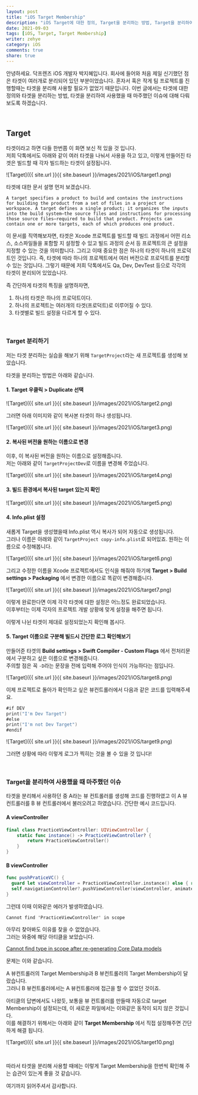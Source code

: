 ```yaml
---
layout: post
title: "iOS Target Membership"
description: "iOS Target에 대한 정의, Target을 분리하는 방법, Target을 분리하여 사용했을 때 마주했던 이슈에 대해 설명합니다."
date: 2021-09-03
tags: [iOS, Target, Target Membership]
writer: zehye
category: iOS
comments: true
share: true
---
```


안녕하세요. 닥프렌즈 iOS 개발자 박지혜입니다. 회사에 들어와 처음 제일 신기했던 점은 타겟이 여러개로 분리되어 있던 부분이었습니다. 혼자서 혹은 작게 팀 프로젝트를 진행할때는 타겟을 분리해 사용할 필요가 없었기 때문입니다. 이번 글에서는 타겟에 대한 정의와 타겟을 분리하는 방법, 타겟을 분리하여 사용했을 때 마주했던 이슈에 대해 다뤄보도록 하겠습니다.

<br/>


## Target

타겟이라고 하면 다들 한번쯤 이 화면 보신 적 있을 것 입니다.<br>
저희 닥톡에서도 아래와 같이 여러 타겟을 나눠서 사용을 하고 있고, 이렇게 만들어진 타겟은 빌드할 때 각자 빌드하는 타겟이 설정됩니다.

![Target]({{ site.url }}{{ site.baseurl }}/images/2021/iOS/target1.png)

타겟에 대한 문서 설명 먼저 보겠습니다.

```
A target specifies a product to build and contains the instructions for building the product from a set of files in a project or workspace. A target defines a single product; it organizes the inputs into the build system—the source files and instructions for processing those source files—required to build that product. Projects can contain one or more targets, each of which produces one product.
```

이 문서를 직역해보자면, 타겟은 Xcode 프로젝트를 빌드할 때 빌드 과정에서 어떤 리소스, 소스파일들을 포함할 지 설정할 수 있고 빌드 과정의 순서 등 프로젝트의 큰 설정을 지정할 수 있는 것을 의미합니다. 그리고 이때 중요한 점은 하나의 타겟이 하나의 프로덕트인 것입니다. 즉, 타겟에 따라 하나의 프로젝트에서 여러 버전으로 프로덕트를 분리할 수 있는 것입니다. 그렇기 때문에 저희 닥톡에서도 Qa, Dev, DevTest 등으로 각각의 타겟이 분리되어 있었습니다.

즉 간단하게 타겟의 특징을 설명하자면,

1. 하나의 타겟은 하나의 프로덕트이다.
2. 하나의 프로젝트는 여러개의 타겟(프로덕트)로 이루어질 수 있다.
3. 타겟별로 빌드 설정을 다르게 할 수 있다.



<br/>

### Target 분리하기

저는 타겟 분리하는 실습을 해보기 위해 `TargetProject`라는 새 프로젝트를 생성해 보았습니다.

타겟을 분리하는 방법은 아래와 같습니다.

#### 1. Target 우클릭 > Duplicate 선택

![Target]({{ site.url }}{{ site.baseurl }}/images/2021/iOS/target2.png)

그러면 아래 이미지와 같이 복사본 타겟이 하나 생성됩니다.

![Target]({{ site.url }}{{ site.baseurl }}/images/2021/iOS/target3.png)

#### 2. 복사된 버전을 원하는 이름으로 변경

이후, 이 복사된 버전을 원하는 이름으로 설정해줍니다.<br>
저는 아래와 같이 `TargetProjectDev`로 이름을 변경해 주었습니다.

![Target]({{ site.url }}{{ site.baseurl }}/images/2021/iOS/target4.png)


#### 3. 빌드 환경에서 복사된 target 있는지 확인

![Target]({{ site.url }}{{ site.baseurl }}/images/2021/iOS/target5.png)


#### 4. Info.plist 설정

새롭게 Target을 생성했을때 Info.plist 역시 복사가 되어 자동으로 생성됩니다. <br>
그러나 이름은 아래와 같이 `TargetProject copy-info.plist`로 되어있죠. 원하는 이름으로 수정해봅니다.

![Target]({{ site.url }}{{ site.baseurl }}/images/2021/iOS/target6.png)

그리고 수정한 이름을 Xcode 프로젝트에서도 인식을 해줘야 하기에 **Target > Build settings > Packaging** 에서 변경한 이름으로 똑같이 변경해줍니다.

![Target]({{ site.url }}{{ site.baseurl }}/images/2021/iOS/target7.png)


이렇게 완료한다면 이제 각각 타겟에 대한 설정은 어느정도 완료되었습니다. <br>
이후부터는 이제 각자의 프로젝트 개발 상황에 맞게 설정을 해주면 됩니다.

이렇게 나뉜 타겟이 제대로 설정되었는지 확인해 봅시다.


#### 5. Target 이름으로 구분해 빌드시 간단한 로그 확인해보기

만들어준 타겟의 **Build settings > Swift Compiler - Custom Flags** 에서 전처리문에서 구분하고 싶은 이름으로 변경해줍니다.<br>
주의할 점은 꼭 `-D`라는 문장을 전에 입력해 주어야 인식이 가능하다는 점입니다.

![Target]({{ site.url }}{{ site.baseurl }}/images/2021/iOS/target8.png)

이제 프로젝트로 돌아가 확인하고 싶은 뷰컨트롤러에서 다음과 같은 코드를 입력해주세요.

```swift
#if DEV
print("I'm Dev Target")
#else
print("I'm not Dev Target")
#endif
```

![Target]({{ site.url }}{{ site.baseurl }}/images/2021/iOS/target9.png)

그러면 상황에 따라 이렇게 로그가 찍히는 것을 볼 수 있을 것 입니다!



<br/>

### Target을 분리하여 사용했을 때 마주했던 이슈

타겟을 분리해서 사용하던 중 A라는 뷰 컨트롤러를 생성해 코드를 진행하였고 이 A 뷰 컨트롤러를 B 뷰 컨트롤러에서 불러오려고 하였습니다. 간단한 예시 코드입니다.

#### A viewController

```swift
final class PracticeViewController: UIViewController {
    static func instance() -> PracticeViewController? {
        return PracticeViewController()
    }
}
```


#### B viewController

```swift
func pushPraticeVC() {
  guard let viewController = PracticeViewController.instance() else { return }
  self.navigationController?.pushViewController(viewController, animated: true)
}
```

그런데 이때 이와같은 에러가 발생하였습니다.


```
Cannot find 'PracticeViewController' in scope
```

아무리 찾아봐도 이유를 찾을 수 없었습니다. <br>
그러는 와중에 해당 아티클을 보았습니다.

<a href='https://www.reddit.com/r/swift/comments/kvug0s/cannot_find_type_in_scope_after_regenerating_core/' target='blank'>Cannot find type in scope after re-generating Core Data models</a>

문제는 이와 같습니다.

A 뷰컨트롤러의 Target Membership과 B 뷰컨트롤러의 Target Membership이 달랐습니다.<br>
그러니 B 뷰컨트롤러에서는 A 뷰컨트롤러에 접근을 할 수 없었던 것이죠.

아티클의 답변에서도 나왔듯, 보통을 뷰 컨트롤러를 만들때 자동으로 target Membership이 설정되는데, 이 새로운 파일에서는 이와같은 동작이 되지 않은 것입니다. <br>
이를 해결하기 위해서는 아래와 같이 **Target Membership** 에서 직접 설정해주면 간단하게 해결 됩니다.

![Target]({{ site.url }}{{ site.baseurl }}/images/2021/iOS/target10.png)


 </br>

따라서 타겟을 분리해 사용할 때에는 이렇게 Target Membership을 한번씩 확인해 주는 습관이 있는게 좋을 것 같습니다.

여기까지 읽어주셔서 감사합니다.
